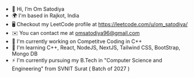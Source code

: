 - 👋 Hi, I’m Om Satodiya
- 🌍  I'm based in Rajkot, India
- 🖥️  Checkout my LeetCode profile at https://leetcode.com/u/om_satodiya/
- ✉️  You can contact me at omsatodiya96@gmail.com
- 🚀  I'm currently working on Competitve Coding in C++
- 🧠  I'm learning C++, React, NodeJS, NextJS, Tailwind CSS, BootStrap, Mongo DB
- ⚡  I'm currently pursuing my B.Tech in "Computer Science and Engineering" from SVNIT Surat ( Batch of 2027 )

<!---
omsatodiya/omsatodiya is a ✨ special ✨ repository because its `README.md` (this file) appears on your GitHub profile.
You can click the Preview link to take a look at your changes.
--->
